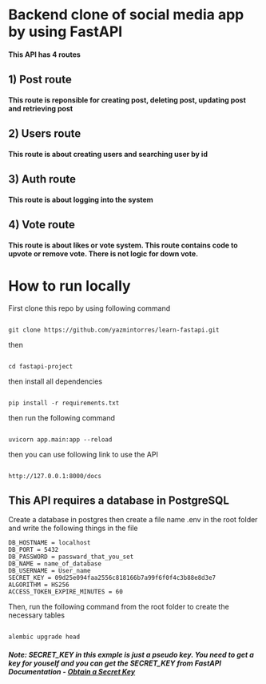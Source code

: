 # Backend clone  of social media app by using FastAPI

#### This API  has 4 routes

## 1) Post route

#### This route is reponsible for creating post, deleting post, updating post and retrieving post

## 2) Users route

#### This route is about creating users and searching user by id

## 3) Auth route

#### This route is about logging into the system

## 4) Vote route

 #### This route is about likes or vote system. This route contains code to upvote or remove vote. There is not logic for down vote.

# How to run locally
First clone this repo by using following command
````

git clone https://github.com/yazmintorres/learn-fastapi.git

````
then 
````

cd fastapi-project

````

then install all dependencies

````

pip install -r requirements.txt

````

then run the following command
````

uvicorn app.main:app --reload

````

then you can use following link to use the  API

````

http://127.0.0.1:8000/docs 

````

## This API requires a database in PostgreSQL
Create a database in postgres then create a file name .env in the root folder and write the following things in the file 

````
DB_HOSTNAME = localhost
DB_PORT = 5432
DB_PASSWORD = passward_that_you_set
DB_NAME = name_of_database
DB_USERNAME = User_name
SECRET_KEY = 09d25e094faa2556c818166b7a99f6f0f4c3b88e8d3e7 
ALGORITHM = HS256
ACCESS_TOKEN_EXPIRE_MINUTES = 60

````
Then, run the following command from the root folder to create the necessary tables

````

alembic upgrade head

````
##### Note: SECRET_KEY in this exmple is just a pseudo key. You need to get a key for youself and you can get the SECRET_KEY from FastAPI Documentation - [Obtain a Secret Key](https://fastapi.tiangolo.com/tutorial/security/oauth2-jwt/?h=secret+key#handle-jwt-tokens)

